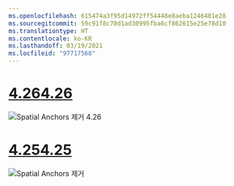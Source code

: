 ```yaml
---
ms.openlocfilehash: 615474a3f95d14972ff54448e8aeba1246481e28
ms.sourcegitcommit: 59c91f8c70d1ad30995fba6cf862615e25e78d10
ms.translationtype: HT
ms.contentlocale: ko-KR
ms.lasthandoff: 03/19/2021
ms.locfileid: "97717568"
---
```

# <a name="426"></a>[<span data-ttu-id="4c819-101">4.26</span><span class="sxs-lookup"><span data-stu-id="4c819-101">4.26</span></span>](#tab/426)

![Spatial Anchors 제거 4.26](../images/local-spatial-anchors-img-04.png)

# <a name="425"></a>[<span data-ttu-id="4c819-103">4.25</span><span class="sxs-lookup"><span data-stu-id="4c819-103">4.25</span></span>](#tab/425)

![Spatial Anchors 제거](../images/unreal-spatialanchors-remove.PNG)
